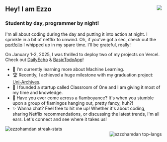 ## Hey! I am Ezzo <img align="right" src="https://komarev.com/ghpvc/?username=ezzohamdan&label=Profile%20views&color=000000&style=flat" />
### Student by day, programmer by night! 

I'm all about coding during the day and putting it into action at night. I sprinkle in a bit of netflix to unwind. Oh, if you've got a sec, check out the [portfolio](https://ezzohamdan.github.io/Project-9) I whipped up in my spare time. I'll be grateful, really!

On January 1-2, 2025, I was thrilled to deploy two of my projects on Vercel. Check out [DailyEcho](https://dailyecho.vercel.app/) & [BasicTodoApp](https://react-basic-todo-list-app.vercel.app/)!

- 🌱 I’m currently learning more about Machine Learning.
- 🏆 Recently, I achieved a huge milestone with my graduation project: [Uni-Archives](https://github.com/Uni-Archives/Uni-Archives).
- 🔭 I founded a startup called Classroom of One and I am giving it most of my time and knowledge.
- 🌟 Have you ever come across a flamboyance? It's when you stumble upon a group of flamingos hanging out, pretty fancy, huh?!
- ✨ Wanna chat? Feel free to hit me up! Whether it's about coding, sharing Netflix recommendations, or discussing the latest trends, I'm all ears. Let's connect and see where it takes us!

<img align="left" src="https://streak-stats.demolab.com?user=EzzoHamdan&theme=dark&date_format=j%20M%5B%20Y%5D&card_width=470&card_height=215" alt="ezzohamdan streak-stats" />
<br/>
<img align="right" src="https://github-readme-stats.vercel.app/api/top-langs?username=ezzohamdan&show_icons=true&theme=dark&locale=en&layout=donut" alt="ezzohamdan top-langs" />


